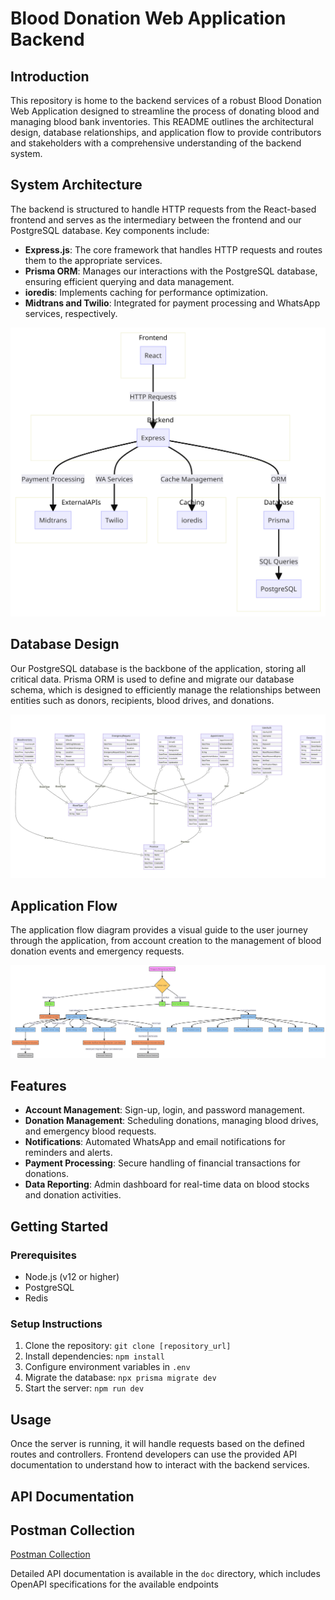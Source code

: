 # Blood Donation Web Application Backend

## Introduction

This repository is home to the backend services of a robust Blood Donation Web Application designed to streamline the process of donating blood and managing blood bank inventories. This README outlines the architectural design, database relationships, and application flow to provide contributors and stakeholders with a comprehensive understanding of the backend system.

## System Architecture

The backend is structured to handle HTTP requests from the React-based frontend and serves as the intermediary between the frontend and our PostgreSQL database. Key components include:

- **Express.js**: The core framework that handles HTTP requests and routes them to the appropriate services.
- **Prisma ORM**: Manages our interactions with the PostgreSQL database, ensuring efficient querying and data management.
- **ioredis**: Implements caching for performance optimization.
- **Midtrans and Twilio**: Integrated for payment processing and WhatsApp services, respectively.

![Backend Architecture Diagram](/asset/images/Artitektur%20Website.png)

## Database Design

Our PostgreSQL database is the backbone of the application, storing all critical data. Prisma ORM is used to define and migrate our database schema, which is designed to efficiently manage the relationships between entities such as donors, recipients, blood drives, and donations.

![Entity Relationship Diagram](/asset/images/Database%20Schema.png)

## Application Flow

The application flow diagram provides a visual guide to the user journey through the application, from account creation to the management of blood donation events and emergency requests.

![Application Flow Diagram](/asset/images/Flow%20Aplikasi.png)

## Features

- **Account Management**: Sign-up, login, and password management.
- **Donation Management**: Scheduling donations, managing blood drives, and emergency blood requests.
- **Notifications**: Automated WhatsApp and email notifications for reminders and alerts.
- **Payment Processing**: Secure handling of financial transactions for donations.
- **Data Reporting**: Admin dashboard for real-time data on blood stocks and donation activities.

## Getting Started

### Prerequisites

- Node.js (v12 or higher)
- PostgreSQL
- Redis

### Setup Instructions

1. Clone the repository: `git clone [repository_url]`
2. Install dependencies: `npm install`
3. Configure environment variables in `.env`
4. Migrate the database: `npx prisma migrate dev`
5. Start the server: `npm run dev`

## Usage

Once the server is running, it will handle requests based on the defined routes and controllers. Frontend developers can use the provided API documentation to understand how to interact with the backend services.

## API Documentation 

## Postman Collection

[Postman Collection](https://documenter.getpostman.com/view/28996754/2s9YkjAPGE#0b7a547e-cfbc-4da9-b027-b45b25908783)

Detailed API documentation is available in the `doc` directory, which includes OpenAPI specifications for the available endpoints